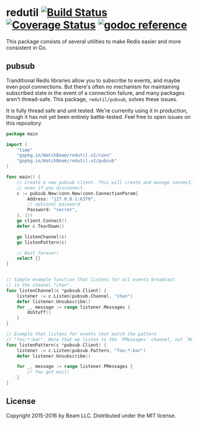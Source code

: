 # redutil [![Build Status](https://travis-ci.org/WatchBeam/redutil.svg?branch=master)](https://travis-ci.org/WatchBeam/redutil) [![Coverage Status](https://coveralls.io/repos/MCProHosting/redutil/badge.svg?branch=master)](https://coveralls.io/r/MCProHosting/redutil?branch=master) [![godoc reference](https://godoc.org/github.com/WatchBeam/redutil?status.png)](https://godoc.org/github.com/WatchBeam/redutil)


This package consists of several utilities to make Redis easier and more consistent in Go.

## pubsub

Tranditional Redis libraries allow you to subscribe to events, and maybe even pool connections. But there's often no mechanism for maintaining subscribed state in the event of a connection failure, and many packages aren't thread-safe. This package, `redutil/pubsub`, solves these issues.

It is fully thread safe and unit tested. We're currently using it in production, though it has not yet been entirely battle-tested. Feel free to open issues on this repository.

```go
package main

import (
    "time"
    "gopkg.in/WatchBeam/redutil.v2/conn"
    "gopkg.in/WatchBeam/redutil.v2/pubsub"
)

func main() {
    // Create a new pubsub client. This will create and manage connections,
    // even if you disconnect.
    c := pubsub.New(conn.New(conn.ConnectionParam{
        Address: "127.0.0.1:6379",
        // optional password
        Password: "secret",
    }, 1))
    go client.Connect()
    defer c.TearDown()

    go listenChannel(c)
    go listenPattern(c)

    // Wait forever!
    select {}
}


// Simple example function that listens for all events broadcast
// in the channel "chan".
func listenChannel(c *pubsub.Client) {
    listener := c.Listen(pubsub.Channel, "chan")
    defer listener.Unsubscribe()
    for _, message := range listener.Messages {
        doStuff()
    }
}

// Example that listens for events that match the pattern
// "foo:*:bar". Note that we listen to the `PMessages` channel, not `Messages`.
func listenPattern(c *pubsub.Client) {
    listener := c.Listen(pubsub.Pattern, "foo:*:bar")
    defer listener.Unsubscribe()

    for _, message := range listener.PMessages {
        // You got mail!
    }
}
```

## License

Copyright 2015-2016 by Beam LLC. Distributed under the MIT license.
